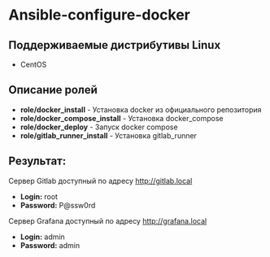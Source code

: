 # Ansible-configure-docker

## Поддерживаемые дистрибутивы Linux
* CentOS

## Описание ролей
* **role/docker_install** - Установка docker из официального репозитория
* **role/docker_compose_install** - Установка docker_compose
* **role/docker_deploy** - Запуск docker compose
* **role/gitlab_runner_install** - Установка gitlab_runner

## Результат:
Сервер Gitlab доступный по адресу http://gitlab.local 
* **Login:** root
* **Password:** P@ssw0rd

Сервер Grafana доступный по адресу http://grafana.local
* **Login:** admin
* **Password:** admin
